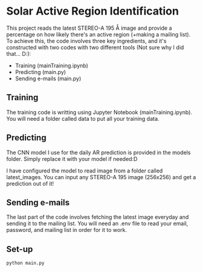 # Solar Active Region Identification

This project reads the latest STEREO-A 195 Å image and provide a percentage on how likely there's an active region (+making a mailing list). To achieve this, the code involves three key ingredients, and it's constructed with two codes with two different tools (Not sure why I did that... D:):

- Training (mainTraining.ipynb)
- Predicting (main.py)
- Sending e-mails (main.py)

## Training

The training code is writting using Jupyter Notebook (mainTraining.ipynb). You will need a folder called data to put all your training data.

## Predicting

The CNN model I use for the daily AR prediction is provided in the models folder. Simply replace it with your model if needed:D

I have configured the model to read image from a folder called latest_images. You can input any STEREO-A 195 image (256x256) and get a prediction out of it!

## Sending e-mails

The last part of the code involves fetching the latest image everyday and sending it to the mailing list. You will need an .env file to read your email, password, and mailing list in order for it to work.

## Set-up

```
python main.py
```